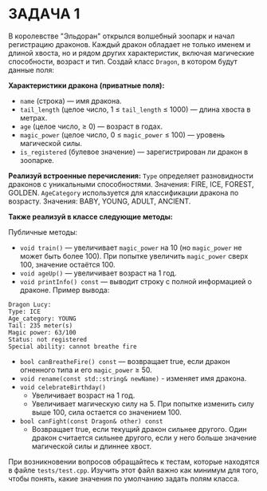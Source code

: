 # ЗАДАЧА 1

В королевстве "Эльдоран" открылся волшебный зоопарк и начал регистрацию драконов. Каждый дракон обладает не только именем и длиной хвоста, но и рядом других характеристик, включая магические способности, возраст и тип.
Создай класс `Dragon`, в котором будут данные поля:

__Характеристики дракона (приватные поля):__
- `name` (строка) — имя дракона.
- `tail_length` (целое число, 1 ≤ `tail_length` ≤ 1000) — длина хвоста в метрах.
- `age` (целое число, ≥ 0) — возраст в годах.
- `magic_power` (целое число, 0 ≤ `magic_power` ≤ 100) — уровень магической силы.
- `is_registered` (булевое значение) — зарегистрирован ли дракон в зоопарке.

__Реализуй встроенные перечисления:__
`Type` определяет разновидности драконов с уникальными способностями. Значения:  FIRE, ICE, FOREST, GOLDEN.
`AgeCategory` используется для классификации дракона по возрасту. Значения: ВАВY, YOUNG, ADULT, ANCIENT.

__Также реализуй в классе следующие методы:__

Публичные методы:

- `void train()` — увеличивает `magic_power` на 10 (но `magic_power` не может быть более 100). При попытке увеличить `magic_power` сверх 100, значение остаётся 100.
- `void ageUp()` — увеличивает возраст на 1 год.
- `void printInfo() const` — выводит строку с полной информацией о драконе.
Пример вывода:
``` text
Dragon Lucy:
Type: ICE
Age_category: YOUNG
Tail: 235 meter(s)
Magic power: 63/100
Status: not registered
Special ability: cannot breathe fire
```
- `bool canBreatheFire() const` — возвращает true, если дракон огненного типа и его `magic_power` ≥ 50.
- `void rename(const std::string& newName)` - изменяет имя дракона.
- `void celebrateBirthday()`
  - Увеличивает возраст на 1 год.
  - Увеличивает магическую силу на 5. При попытке изменить силу выше 100, сила остается со значением 100.
- `bool canFight(const Dragon& other) const`
  - Возвращает true, если текущий дракон сильнее другого. Один дракон считается сильнее другого, если у него больше значение магической силы и длиннее хвост.

При возникновении вопросов обращайтесь к тестам, которые находятся в файле `tests/test.cpp`. Изучить этот файл важно как минимум для того, чтобы понять, какие значения по умолчанию задать полям класса.
